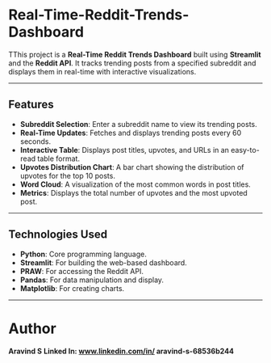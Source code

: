 # Real-Time-Reddit-Trends-Dashboard
TThis project is a **Real-Time Reddit Trends Dashboard** built using **Streamlit** and the **Reddit API**. It tracks trending posts from a specified subreddit and displays them in real-time with interactive visualizations.

---

## Features
- **Subreddit Selection**: Enter a subreddit name to view its trending posts.
- **Real-Time Updates**: Fetches and displays trending posts every 60 seconds.
- **Interactive Table**: Displays post titles, upvotes, and URLs in an easy-to-read table format.
- **Upvotes Distribution Chart**: A bar chart showing the distribution of upvotes for the top 10 posts.
- **Word Cloud**: A visualization of the most common words in post titles.
- **Metrics**: Displays the total number of upvotes and the most upvoted post.

---

## Technologies Used
- **Python**: Core programming language.
- **Streamlit**: For building the web-based dashboard.
- **PRAW**: For accessing the Reddit API.
- **Pandas**: For data manipulation and display.
- **Matplotlib**: For creating charts.

---

# Author

**Aravind S**
**Linked In: www.linkedin.com/in/
aravind-s-68536b244**
